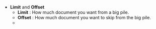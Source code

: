 - **Limit** and **Offset**
	- __Limit__ : How much document you want from a big pile.
	- __Offset__ : How much document you want to skip from the big pile.
	-